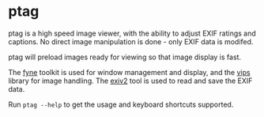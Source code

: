 # ptag
ptag is a high speed image viewer, with the ability to adjust EXIF ratings and captions.
No direct image manipulation is done - only EXIF data is modifed.

ptag will preload images ready for viewing so that image display is fast.

The [fyne](https://fyne.io/) toolkit is used for window management and display,
and the [vips](https://github.com/davidbyttow/govips) library for image handling.
The [exiv2](https://exiv2.org/) tool is used to read and save the EXIF data.

Run ```ptag --help``` to get the usage and keyboard shortcuts supported.
